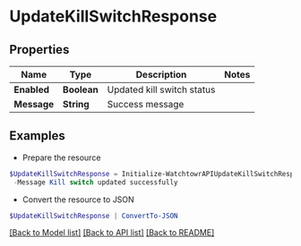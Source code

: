 # UpdateKillSwitchResponse
## Properties

Name | Type | Description | Notes
------------ | ------------- | ------------- | -------------
**Enabled** | **Boolean** | Updated kill switch status | 
**Message** | **String** | Success message | 

## Examples

- Prepare the resource
```powershell
$UpdateKillSwitchResponse = Initialize-WatchtowrAPIUpdateKillSwitchResponse  -Enabled true `
 -Message Kill switch updated successfully
```

- Convert the resource to JSON
```powershell
$UpdateKillSwitchResponse | ConvertTo-JSON
```

[[Back to Model list]](../README.md#documentation-for-models) [[Back to API list]](../README.md#documentation-for-api-endpoints) [[Back to README]](../README.md)

